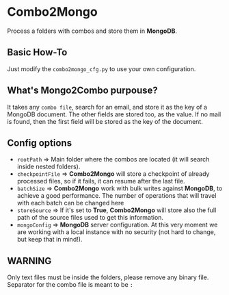# Combo2Mongo
Process a folders with combos and store them in **MongoDB**.

## Basic How-To
Just modify the ```combo2mongo_cfg.py``` to use your own configuration.

## What's **Mongo2Combo** purpouse?
It takes any ```combo file```, search for an email, and store it as the key of a MongoDB document. The other fields are stored too, as the value.
If no mail is found, then the first field will be stored as the key of the document.

## Config options
*  ```rootPath``` ⇒ Main folder where the combos are located (it will search inside nested folders).
*  ```checkpointFile``` ⇒ **Combo2Mongo** will store a checkpoint of already processed files, so if it fails, it can resume after the last file.
*  ```batchSize``` ⇒ **Combo2Mongo** work with bulk writes against **MongoDB**, to achieve a good performance. The number of operations that will travel with each batch can be changed here
*  ```storeSource``` ⇒ If it's set to **True**, **Combo2Mongo** will store also the full path of the source files used to get this information.
*  ```mongoConfig``` ⇒ **MongoDB** server configuration. At this very moment we are working with a local instance with no security (not hard to change, but keep that in mind!).

## WARNING
Only text files must be inside the folders, please remove any binary file.
Separator for the combo file is meant to be ```:```
